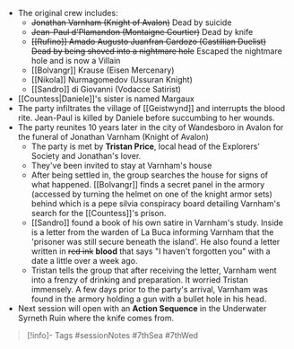 - The original crew includes:
	-  ~~Jonathan Varnham (Knight of Avalon)~~ Dead by suicide
	- ~~Jean-Paul d'Plamandon (Montaigne Courtier)~~ Dead by knife
	- ~~[[Rufino]] Amado Augusto Juanfran Cardozo (Castillian Duelist)~~ ~~Dead by being shoved into a nightmare hole~~ Escaped the nightmare hole and is now a Villain
	- [[Bolvangr]] Krause (Eisen Mercenary)
	- [[Nikola]] Nurmagomedov (Ussuran Knight)
	- [[Sandro]] di Giovanni (Vodacce Satirist)
- [[Countess|Daniele]]'s sister is named Margaux
- The party infiltrates the village of [[Geistwynd]] and interrupts the blood rite.  Jean-Paul is killed by Daniele before succumbing to her wounds.
- The party reunites 10 years later in the city of Wandesboro in Avalon for the funeral of Jonathan Varnham (Knight of Avalon)
	- The party is met by **Tristan Price**, local head of the Explorers' Society and Jonathan's lover.
	- They've been invited to stay at Varnham's house
	- After being settled in, the group searches the house for signs of what happened.  [[Bolvangr]] finds a secret panel in the armory (accessed by turning the helmet on one of the knight armor sets) behind which is a pepe silvia conspiracy board detailing Varnham's search for the [[Countess]]'s prison.
	- [[Sandro]] found a book of his own satire in Varnham's study.  Inside is a letter from the warden of La Buca informing Varnham that the 'prisoner was still secure beneath the island'.  He also found a letter written in ~~red ink~~ **blood** that says "I haven't forgotten you" with a date a little over a week ago.
	- Tristan tells the group that after receiving the letter, Varnham went into a frenzy of drinking and preparation.  It worried Tristan immensely.  A few days prior to the party's arrival, Varnham was found in the armory holding a gun with a bullet hole in his head.
- Next session will open with an **Action Sequence** in the Underwater Syrneth Ruin where the knife comes from.

> [!info]- Tags
> #sessionNotes  #7thSea #7thWed
